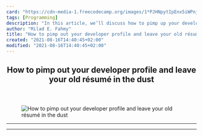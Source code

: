 ```yaml
---
card: "https://cdn-media-1.freecodecamp.org/images/1*PJHNpytIpEnx5iWPnjQqDw.jpeg"
tags: [Programming]
description: "In this article, we’ll discuss how to pimp up your developer "
author: "Milad E. Fahmy"
title: "How to pimp out your developer profile and leave your old résumé in the dust"
created: "2021-08-16T14:40:45+02:00"
modified: "2021-08-16T14:40:45+02:00"
---
```

<div class="site-wrapper">
<main id="site-main" class="site-main outer">
<div class="inner">
<article class="post-full post tag-programming tag-life-lessons tag-open-source tag-learning tag-education ">
<header class="post-full-header">
<h1 class="post-full-title">How to pimp out your developer profile and leave your old résumé in the dust</h1>
</header>
<figure class="post-full-image">
<picture>
<source media="(max-width: 700px)" sizes="1px" srcset="data:image/gif;base64,R0lGODlhAQABAIAAAAAAAP///yH5BAEAAAAALAAAAAABAAEAAAIBRAA7 1w">
<source media="(min-width: 701px)" sizes="(max-width: 800px) 400px,
(max-width: 1170px) 700px,
1400px" srcset="https://cdn-media-1.freecodecamp.org/images/1*PJHNpytIpEnx5iWPnjQqDw.jpeg 300w,
https://cdn-media-1.freecodecamp.org/images/1*PJHNpytIpEnx5iWPnjQqDw.jpeg 600w,
https://cdn-media-1.freecodecamp.org/images/1*PJHNpytIpEnx5iWPnjQqDw.jpeg 1000w,
https://cdn-media-1.freecodecamp.org/images/1*PJHNpytIpEnx5iWPnjQqDw.jpeg 2000w">
<img onerror="this.style.display='none'" src="https://cdn-media-1.freecodecamp.org/images/1*PJHNpytIpEnx5iWPnjQqDw.jpeg" alt="How to pimp out your developer profile and leave your old résumé in the dust">
</picture>
</figure>
<section class="post-full-content">
<div class="post-content">
</div>
<hr>
<hr>
</section>
</article>
</div>
</main>
</div>
<!-- Google Tag Manager (noscript) -->
<!-- End Google Tag Manager (noscript) -->
